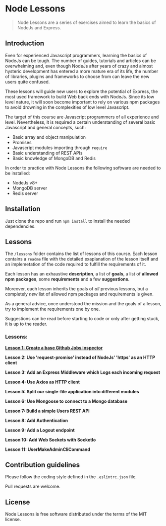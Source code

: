 # Node Lessons

> Node Lessons are a series of exercises aimed to learn the basics of NodeJs and Express.

## Introduction

Even for experienced Javascript programmers, learning the basics of NodeJs can be tough.
The number of guides, tutorials and articles can be overwhelming and, even though NodeJs after years of crazy and almost hysteric development has entered a more mature era of its life, the number of libraries, plugins and frameworks to choose from can leave the new users quite confused.

These lessons will guide new users to explore the potential of Express, the most used framework to build Web back ends with NodeJs.
Since its low level nature, it will soon become important to rely on various npm packages to avoid drowning in the complexities of low level Javascript.

The target of this course are Javascript programmers of all experience and level. Nevertheless, it is required a certain understanding of several basic Javascript and general concepts, such:

- Basic array and object manipulation
- Promises
- Javascript modules importing through `require`
- Basic understanding of REST APIs
- Basic knowledge of MongoDB and Redis

In order to practice with Node Lessons the following software are needed to be installed:

- NodeJs v8+
- MongoDB server
- Redis server

## Installation

Just clone the repo and run `npm install` to install the needed dependencies.

## Lessons

The `/lessons` folder contains the list of lessons of this course.
Each lesson contains a `readme` file with the detailed exaplanation of the lesson itself and an implemetation of the code required to fulfill the requirements of it.

Each lesson has an exhaustive **description**, a list of **goals**, a list of **allowed npm packages**, some **requirements** and a few **suggestions**.

Moreover, each lesson inherits the goals of *all* previous lessons, but a completely *new* list of allowed npm packages and requirements is given.

As a general advice, once understood the mission and the goals of a lesson, try to implement the requirements one by one.

Suggestions can be read before starting to code or only after getting stuck, it is up to the reader.

### Lessons:

**[Lesson 1: Create a base Github Jobs inspector](lessons/lesson1-BaseWebServer/other_file.md)**

**Lesson 2: Use 'request-promise' instead of NodeJs' 'https' as an HTTP client**

**Lesson 3: Add an Express Middleware which Logs each incoming request**

**Lesson 4: Use Axios as HTTP client**

**Lesson 5: Split our single-file application into different modules**

**Lesson 6: Use Mongoose to connect to a Mongo database**

**Lesson 7: Build a simple Users REST API**

**Lesson 8: Add Authentication**

**Lesson 9: Add a Logout endpoint**

**Lesson 10: Add Web Sockets with SocketIo**

**Lesson 11: UserMakeAdminCliCommand**

## Contribution guidelines

Please follow the coding style defined in the `.eslintrc.json` file.

Pull requests are welcome.

## License

Node Lessons is free software distributed under the terms of the MIT license.
